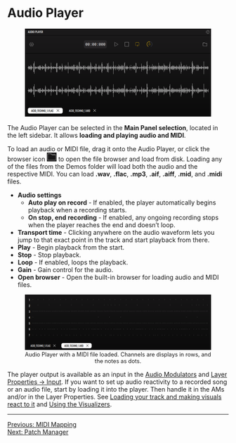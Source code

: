# Audio Player

<div style="text-align: center;">
<figure style="text-align: center;">
  <img src="/vs/vs2/images/main-panel-audio-player.png" alt="Audio Player" style="padding: 0px" />
  <figcaption></figcaption>
</figure>
</div>

The Audio Player can be selected in the **Main Panel selection**, located in the left sidebar. It allows **loading and playing audio and MIDI**.

To load an audio or MIDI file, drag it onto the Audio Player, or click the browser icon <img src="/vs/vs2/images/player-browser.png" alt="Audio Player Browser Icon" style="height: 20px" /> to open the file browser and load from disk. Loading any of the files from the Demos folder will load both the audio and the respective MIDI. You can load **.wav**, **.flac**, **.mp3**, **.aif**, **.aiff**, **.mid**, and **.midi** files.

- **Audio settings**
  - **Auto play on record** - If enabled, the player automatically begins playback when a recording starts.
  - **On stop, end recording** - If enabled, any ongoing recording stops when the player reaches the end and doesn’t loop.
- **Transport time** - Clicking anywhere on the audio waveform lets you jump to that exact point in the track and start playback from there.
- **Play** - Begin playback from the start.
- **Stop** - Stop playback.
- **Loop** - If enabled, loops the playback.
- **Gain** - Gain control for the audio.
- **Open browser** - Open the built-in browser for loading audio and MIDI files.

<div style="text-align: center;">
<figure style="text-align: center;">
  <img src="/vs/vs2/images/main-panel-audio-player-midi.png" alt="Audio Player with MIDI loaded" style="padding: 0px" />
  <figcaption style="font-size: 0.9em;">Audio Player with a MIDI file loaded. Channels are displays in rows, and the notes as dots.</figcaption>
</figure>
</div>

The player output is available as an input in the [Audio Modulators](modulation-sources#audio-modulators) and [Layer Properties → Input](layer-properties#input). If you want to set up audio reactivity to a recorded song or an audio file, start by loading it into the player. Then handle it in the AMs and/or in the Layer Properties. See [Loading your track and making visuals react to it](audio-reactive-visuals) and [Using the Visualizers](visualizers).

---

[Previous: MIDI Mapping](midi-mapping)<br>
[Next: Patch Manager](patch-manager)
